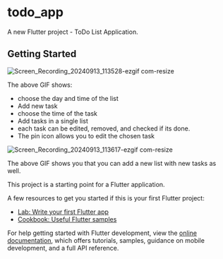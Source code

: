 # todo_app

A new Flutter project - ToDo List Application.

## Getting Started

![Screen_Recording_20240913_113528-ezgif com-resize](https://github.com/user-attachments/assets/9a50a402-2146-4c3c-bcd3-6bf331901ee1)

The above GIF shows:
- choose the day and time of the list
- Add new task
- choose the time of the task
- Add tasks in a single list
- each task can be edited, removed, and checked if its done.
- The pin icon allows you to edit the chosen task


![Screen_Recording_20240913_113617-ezgif com-resize](https://github.com/user-attachments/assets/8527d2f4-29b6-412e-b2a6-1448589ae963)

The above GIF shows you that you can add a new list with new tasks as well.


This project is a starting point for a Flutter application.

A few resources to get you started if this is your first Flutter project:

- [Lab: Write your first Flutter app](https://docs.flutter.dev/get-started/codelab)
- [Cookbook: Useful Flutter samples](https://docs.flutter.dev/cookbook)

For help getting started with Flutter development, view the
[online documentation](https://docs.flutter.dev/), which offers tutorials,
samples, guidance on mobile development, and a full API reference.
